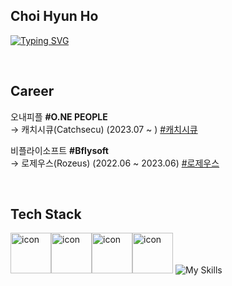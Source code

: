 ## Choi Hyun Ho

[![Typing SVG](https://readme-typing-svg.demolab.com?font=Fira+Code&pause=1000&width=435&lines=Front-End+Developer)](https://git.io/typing-svg)


<br>

## Career
오내피플 **#O.NE PEOPLE** <br>
→ 캐치시큐(Catchsecu) (2023.07 ~ )  [#캐치시큐](https://www.catchsecu.com/)

비플라이소프트 **#Bflysoft** <br>
→ 로제우스(Rozeus) (2022.06 ~ 2023.06) [#로제우스](https://rozeus.com/)

<br>

## Tech Stack

<img src="https://techstack-generator.vercel.app/js-icon.svg" alt="icon" width="65" height="65" /><img src="https://techstack-generator.vercel.app/ts-icon.svg" alt="icon" width="65" height="65" /><img src="https://techstack-generator.vercel.app/react-icon.svg" alt="icon" width="65" height="65" /><img src="https://techstack-generator.vercel.app/redux-icon.svg" alt="icon" width="65" height="65" />
![My Skills](https://skillicons.dev/icons?i=next,styledcomponents,tailwind)
